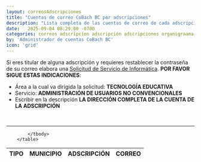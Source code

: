 ```yaml
---
layout: correosAdscripciones
title: "Cuentas de correo CoBach BC por adscripciones"
description: "Lista completa de las cuentas de correo de cada adscripción de Colegio de Bachilleres del Estado de Baja California"
date:   2025-09-04 08:29:00 -0700
categories: correos adscripcion adscripción adscripciones organigraama lista directorio
by: 'Administrador de cuentas CoBach BC'
icon: 'grid'
---
```


Si eres titular de alguna adscripción y requieres restablecer la contraseña de su correo elabora una <u><a href="https://apps.cobachbc.edu.mx/Solicitudes/SolicitudesInf/Create">Solicitud de Servicio de Informática</a></u>. <strong>**POR FAVOR SIGUE ESTAS INDICACIONES**</strong>:

- Área a la cual va dirigida la solicitud: <strong>**TECNOLOGÍA EDUCATIVA**</strong>
- Servicio: <strong>**ADMINISTRACIÓN DE USUARIOS NO CONVENCIONALES**</strong>
- Escribir en la descripción <strong>**LA DIRECCIÓN COMPLETA DE LA CUENTA DE LA ADSCRIPCIÓN**</strong>

<br>
<hr>

<table id="tabla-ejemplo" class="display" style="width:100%">
            <thead>
                <tr>
                    <th>TIPO</th>
                    <th>MUNICIPIO</th>
                    <th>ADSCRIPCIÓN</th>
                    <th>CORREO</th>
                </tr>
            </thead>
            <tbody>
                
            </tbody>
        </table>